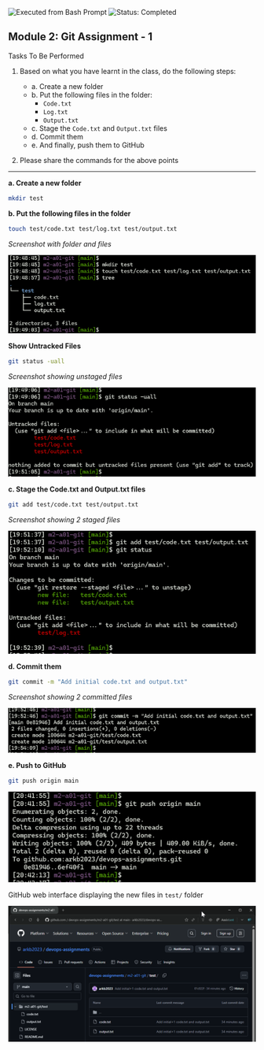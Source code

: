 ![Executed from Bash Prompt](https://img.shields.io/badge/Executed-Bash%20Prompt-green?logo=gnu-bash)
![Status: Completed](https://img.shields.io/badge/Status-Completed-brightgreen)

## Module 2: Git Assignment - 1

Tasks To Be Performed

1. Based on what you have learnt in the class, do the following steps:
    - a. Create a new folder
    - b. Put the following files in the folder:
        - `Code.txt`
        - `Log.txt`
        - `Output.txt`
    - c. Stage the `Code.txt` and `Output.txt` files
    - d. Commit them
    - e. And finally, push them to GitHub

2. Please share the commands for the above points


***

**a. Create a new folder**
```bash
mkdir test
```
**b. Put the following files in the folder**
```bash
touch test/code.txt test/log.txt test/output.txt
```
*Screenshot with folder and files*  

![`Folder and files`](images/01-folder-with-3-files.png)

**Show Untracked Files**
```bash
git status -uall
```
*Screenshot showing unstaged files*  

![`Unstaged files`](images/02-git-untracked-files.png)

**c. Stage the Code.txt and Output.txt files**
```bash
git add test/code.txt test/output.txt
```
*Screenshot showing 2 staged files*  

![`Two files stages`](images/03-git-2-staged-files.png)

**d. Commit them**
```bash
git commit -m "Add initial code.txt and output.txt"
```
*Screenshot showing 2 committed files*  

![`Commit files`](images/04-git-commit.png)

**e. Push to GitHub**
```bash
git push origin main
```

![`Push files to GitHub`](images/05-git-push.png)


GitHub web interface displaying the new files in `test/` folder

![`GitHub web interface displaying the new files in `test/` folder`](images/06-github-folder-view.png)